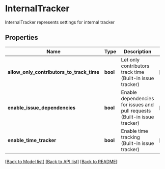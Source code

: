 # InternalTracker

InternalTracker represents settings for internal tracker

## Properties
Name | Type | Description | Notes
------------ | ------------- | ------------- | -------------
**allow_only_contributors_to_track_time** | **bool** | Let only contributors track time (Built-in issue tracker) | [optional] 
**enable_issue_dependencies** | **bool** | Enable dependencies for issues and pull requests (Built-in issue tracker) | [optional] 
**enable_time_tracker** | **bool** | Enable time tracking (Built-in issue tracker) | [optional] 

[[Back to Model list]](../README.md#documentation-for-models) [[Back to API list]](../README.md#documentation-for-api-endpoints) [[Back to README]](../README.md)


